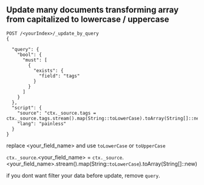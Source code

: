 ## Update many documents transforming array<string> from capitalized to lowercase / uppercase

```
POST /<yourIndex>/_update_by_query
{

  "query": {
    "bool": {
      "must": [
        {
          "exists": {
            "field": "tags"
          } 
        }
      ]
    }
  },
  "script": {
    "source": "ctx._source.tags = ctx._source.tags.stream().map(String::toLowerCase).toArray(String[]::new)",
    "lang": "painless"
  }
}
```
replace <your_field_name> and use `toLowerCase` or `toUpperCase`

`ctx._source`.<your_field_name> = `ctx._source`.<your_field_name>.stream().map(String::`toLowerCase`).toArray(String[]::new)

if you dont want filter your data before update, remove `query`.